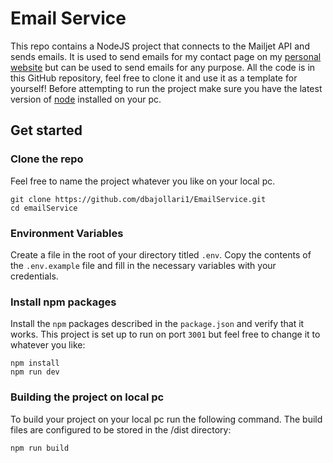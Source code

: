 # Email Service
This repo contains a NodeJS project that connects to the Mailjet API and sends emails. It is used to send emails for my contact page on my [personal website](https://dbajollari1.github.io) but can be used to send emails for any purpose. All the code is in this GitHub repository, feel free to clone it and use it as a template for yourself! Before attempting to run the project make sure you have the latest version of [node](https://nodejs.org/en/) installed on your pc. 


## Get started

### Clone the repo
Feel free to name the project whatever you like on your local pc. 

```shell
git clone https://github.com/dbajollari1/EmailService.git
cd emailService
```

### Environment Variables

Create a file in the root of your directory titled `.env`. Copy the contents of the `.env.example` file and fill in the necessary variables with your credentials.

### Install npm packages

Install the `npm` packages described in the `package.json` and verify that it works. This project is set up to run on port `3001` but feel free to change it to whatever you like:

```shell
npm install
npm run dev
```


### Building the project on local pc

To build your project on your local pc run the following command. The build files are configured to be stored in the /dist directory:

```shell
npm run build
```
